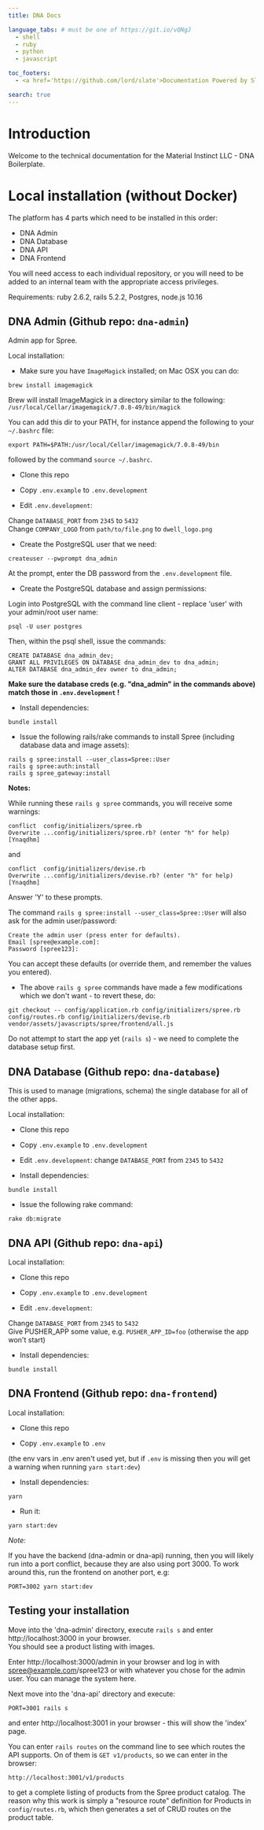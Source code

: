 ```yaml
---
title: DNA Docs

language_tabs: # must be one of https://git.io/vQNgJ
  - shell
  - ruby
  - python
  - javascript

toc_footers:
  - <a href='https://github.com/lord/slate'>Documentation Powered by Slate</a>

search: true
---
```


# Introduction

Welcome to the technical documentation for the Material Instinct LLC - DNA Boilerplate.

# Local installation (without Docker)

The platform has 4 parts which need to be installed in this order:  

- DNA Admin  
- DNA Database  
- DNA API  
- DNA Frontend  

You will need access to each individual repository, or you will need to be added to an internal team with the appropriate access privileges.

Requirements: ruby 2.6.2, rails 5.2.2, Postgres, node.js 10.16

## DNA Admin (Github repo: `dna-admin`)

Admin app for Spree.

Local installation:

- Make sure you have `ImageMagick` installed; on Mac OSX you can do:

`brew install imagemagick`  

Brew will install ImageMagick in a directory similar to the following:   
`/usr/local/Cellar/imagemagick/7.0.8-49/bin/magick`  

You can add this dir to your PATH, for instance append the following to your `~/.bashrc` file:

`export PATH=$PATH:/usr/local/Cellar/imagemagick/7.0.8-49/bin`  

followed by the command `source ~/.bashrc`.

- Clone this repo

- Copy `.env.example` to `.env.development`

- Edit `.env.development`:

Change `DATABASE_PORT` from `2345` to `5432`  
Change `COMPANY_LOGO` from `path/to/file.png` to `dwell_logo.png`  

- Create the PostgreSQL user that we need:

`createuser --pwprompt dna_admin`  

At the prompt, enter the DB password from the `.env.development` file.

- Create the PostgreSQL database and assign permissions:

Login into PostgreSQL with the command line client - replace 'user' with your admin/root user name:

`psql -U user postgres`  

Then, within the psql shell, issue the commands:

`CREATE DATABASE dna_admin_dev;`  
`GRANT ALL PRIVILEGES ON DATABASE dna_admin_dev to dna_admin;`  
`ALTER DATABASE dna_admin_dev owner to dna_admin;`  

**Make sure the database creds (e.g. "dna_admin" in the commands above) match those in `.env.development` !**

- Install dependencies:

`bundle install`

- Issue the following rails/rake commands to install Spree (including database data and image assets):

`rails g spree:install --user_class=Spree::User`  
`rails g spree:auth:install`  
`rails g spree_gateway:install`  

**Notes:**  

While running these `rails g spree` commands, you will receive some warnings:  

`conflict  config/initializers/spree.rb`  
`Overwrite ...config/initializers/spree.rb? (enter "h" for help) [Ynaqdhm]`  

and  

`conflict  config/initializers/devise.rb`  
`Overwrite ...config/initializers/devise.rb? (enter "h" for help) [Ynaqdhm]`  

Answer 'Y' to these prompts.  

The command `rails g spree:install --user_class=Spree::User` will also ask for the admin user/password:  

`Create the admin user (press enter for defaults).`  
`Email [spree@example.com]:`  
`Password [spree123]:`  

You can accept these defaults (or override them, and remember the values you entered).  

- The above `rails g spree` commands have made a few modifications which we don't want - to revert these, do:  

`git checkout -- config/application.rb config/initializers/spree.rb config/routes.rb config/initializers/devise.rb vendor/assets/javascripts/spree/frontend/all.js`

Do not attempt to start the app yet (`rails s`) - we need to complete the database setup first.

## DNA Database (Github repo: `dna-database`)

This is used to manage (migrations, schema) the single database for all of the other apps.

Local installation:

- Clone this repo

- Copy `.env.example` to `.env.development`

- Edit `.env.development`: change `DATABASE_PORT` from `2345` to `5432`

- Install dependencies:

`bundle install`

- Issue the following rake command:

`rake db:migrate`  

## DNA API (Github repo: `dna-api`)

Local installation:

- Clone this repo

- Copy `.env.example` to `.env.development`

- Edit `.env.development`:

Change `DATABASE_PORT` from `2345` to `5432`  
Give PUSHER_APP some value, e.g. `PUSHER_APP_ID=foo` (otherwise the app won't start)  

- Install dependencies:

`bundle install`

## DNA Frontend (Github repo: `dna-frontend`)

Local installation:

- Clone this repo

- Copy `.env.example` to `.env`

(the env vars in .env aren't used yet, but if `.env` is missing then you will get a warning when running  `yarn start:dev`)

- Install dependencies:

`yarn`

- Run it:

`yarn start:dev`

*Note:*

If you have the backend (dna-admin or dna-api) running, then you will likely run into a port conflict, because they are also using port 3000. To work around this, run the frontend on another port, e.g:

`PORT=3002 yarn start:dev`

## Testing your installation

Move into the 'dna-admin' directory, execute `rails s` and enter http://localhost:3000 in your browser.  
You should see a product listing with images.

Enter http://localhost:3000/admin in your browser and log in with spree@example.com/spree123 or with whatever you chose for the admin user. You can manage the system here.

Next move into the 'dna-api' directory and execute:  

`PORT=3001 rails s`  

and enter http://localhost:3001 in your browser - this will show the 'index' page.  

You can enter `rails routes` on the command line to see which routes the API supports. On of them is `GET v1/products`, so we can enter in the browser:

`http://localhost:3001/v1/products`

to get a complete listing of products from the Spree product catalog. The reason why this work is simply a "resource route" definition for Products in `config/routes.rb`, which then generates a set of CRUD routes on the product table.  

